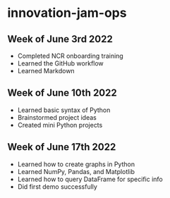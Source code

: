 # innovation-jam-ops

## Week of June 3rd 2022

* Completed NCR onboarding training
* Learned the GitHub workflow
* Learned Markdown

## Week of June 10th 2022

* Learned basic syntax of Python
* Brainstormed project ideas
* Created mini Python projects

## Week of June 17th 2022
* Learned how to create graphs in Python
* Learned NumPy, Pandas, and Matplotlib
* Learned how to query DataFrame for specific info
* Did first demo successfully
